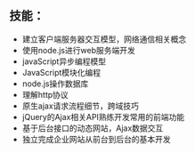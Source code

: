## 技能：
+ 建立客户端服务器交互模型，网络通信相关概念
+ 使用node.js进行web服务端开发
+ javaScript异步编程模型
+ JavaScript模块化编程
+ node.js操作数据库
+ 理解http协议
+ 原生ajax请求流程细节，跨域技巧
+ jQuery的Ajax相关API熟练开发常用的前端功能
+ 基于后台接口的动态网站，Ajax数据交互
+ 独立完成企业网站从前台到后台的基本开发
